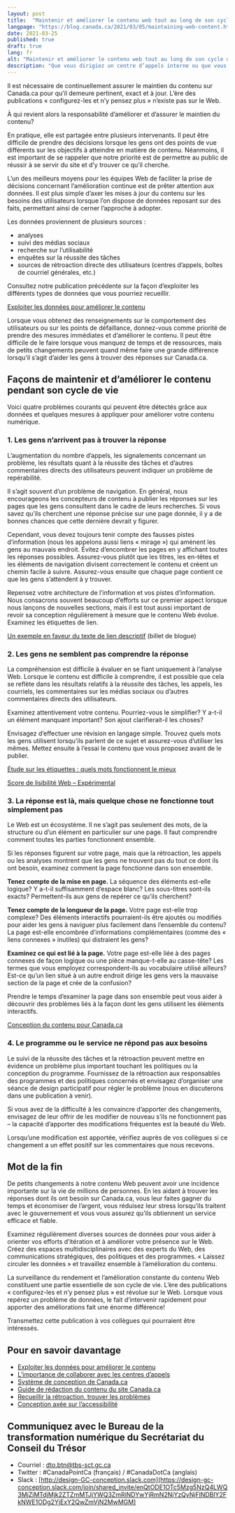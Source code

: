 ```yaml
---
layout: post
title:  "Maintenir et améliorer le contenu web tout au long de son cycle de vie"
langpage: "https://blog.canada.ca/2021/03/05/maintaining-web-content.html"
date: 2021-03-25
published: true
draft: true
lang: fr
alt: "Maintenir et améliorer le contenu web tout au long de son cycle de vie"
description: "Que vous dirigiez un centre d’appels interne ou que vous externalisiez la gestion de votre centre d’appel en faisant appel par le biais d'un partenaire de confiance, les agents sont la clé pour tirer parti des commentaires des clients. L’utilisation de ces données peut vous aider à améliorer votre contenu et vos services Web en tenant compte des besoins de vraies personnes."
---
```

Il est nécessaire de continuellement assurer le maintien du contenu sur Canada.ca pour qu’il demeure pertinent, exact et à jour. L’ère des publications « configurez-les et n’y pensez plus » n’existe pas sur le Web.

À qui revient alors la responsabilité d’améliorer et d’assurer le maintien du contenu?

En pratique, elle est partagée entre plusieurs intervenants. Il peut être difficile de prendre des décisions lorsque les gens ont des points de vue différents sur les objectifs à atteindre en matière de contenu. Néanmoins, il est important de se rappeler que notre priorité est de permettre au public de réussir à se servir du site et d’y trouver ce qu’il cherche.

L’un des meilleurs moyens pour les équipes Web de faciliter la prise de décisions concernant l’amélioration continue est de prêter attention aux données. Il est plus simple d’axer les mises à jour du contenu sur les besoins des utilisateurs lorsque l’on dispose de données reposant sur des faits, permettant ainsi de cerner l’approche à adopter.

Les données proviennent de plusieurs sources :

* analyses
* suivi des médias sociaux
* recherche sur l’utilisabilité
* enquêtes sur la réussite des tâches
* sources de rétroaction directe des utilisateurs (centres d’appels, boîtes de courriel générales, etc.)

Consultez notre publication précédente sur la façon d’exploiter les différents types de données que vous pourriez recueillir.

[Exploiter les données pour améliorer le contenu](https://blogue.canada.ca/2021/02/04/les-donnees-a-laction.html)

Lorsque vous obtenez des renseignements sur le comportement des utilisateurs ou sur les points de défaillance, donnez-vous comme priorité de prendre des mesures immédiates et d’améliorer le contenu. Il peut être difficile de le faire lorsque vous manquez de temps et de ressources, mais de petits changements peuvent quand même faire une grande différence lorsqu’il s’agit d’aider les gens à trouver des réponses sur Canada.ca.

## Façons de maintenir et d’améliorer le contenu pendant son cycle de vie

Voici quatre problèmes courants qui peuvent être détectés grâce aux données et quelques mesures à appliquer pour améliorer votre contenu numérique.  

### 1. Les gens n’arrivent pas à trouver la réponse

L’augmentation du nombre d’appels, les signalements concernant un problème, les résultats quant à la réussite des tâches et d’autres commentaires directs des utilisateurs peuvent indiquer un problème de repérabilité.

Il s’agit souvent d’un problème de navigation. En général, nous encourageons les concepteurs de contenu à publier les réponses sur les pages que les gens consultent dans le cadre de leurs recherches. Si vous savez qu’ils cherchent une réponse précise sur une page donnée, il y a de bonnes chances que cette dernière devrait y figurer.

Cependant, vous devez toujours tenir compte des fausses pistes d’information (nous les appelons aussi liens « mirage ») qui amènent les gens au mauvais endroit. Évitez d’encombrer les pages en y affichant toutes les réponses possibles. Assurez-vous plutôt que les titres, les en-têtes et les éléments de navigation divisent correctement le contenu et créent un chemin facile à suivre. Assurez-vous ensuite que chaque page contient ce que les gens s’attendent à y trouver.

Repensez votre architecture de l’information et vos pistes d’information. Nous consacrons souvent beaucoup d’efforts sur ce premier aspect lorsque nous lançons de nouvelles sections, mais il est tout aussi important de revoir sa conception régulièrement à mesure que le contenu Web évolue. Examinez les étiquettes de lien.

[Un exemple en faveur du texte de lien descriptif](https://blogue.canada.ca/2020/05/26/texte-de-lien-descriptif.html) (billet de blogue)

### 2. Les gens ne semblent pas comprendre la réponse

La compréhension est difficile à évaluer en se fiant uniquement à l’analyse Web. Lorsque le contenu est difficile à comprendre, il est possible que cela se reflète dans les résultats relatifs à la réussite des tâches, les appels, les courriels, les commentaires sur les médias sociaux ou d’autres commentaires directs des utilisateurs.

Examinez attentivement votre contenu. Pourriez-vous le simplifier? Y a-t-il un élément manquant important? Son ajout clarifierait-il les choses?

Envisagez d’effectuer une révision en langage simple. Trouvez quels mots les gens utilisent lorsqu’ils parlent de ce sujet et assurez-vous d’utiliser les mêmes. Mettez ensuite à l’essai le contenu que vous proposez avant de le publier.

[Étude sur les étiquettes : quels mots fonctionnent le mieux](https://blogue.canada.ca/2020/10/02/etude-sur-les-etiquettes.html)

[Score de lisibilité Web – Expérimental](https://readability-lisibilite.tbs.alpha.canada.ca/?&lang=fr)

### 3. La réponse est là, mais quelque chose ne fonctionne tout simplement pas

Le Web est un écosystème. Il ne s’agit pas seulement des mots, de la structure ou d’un élément en particulier sur une page. Il faut comprendre comment toutes les parties fonctionnent ensemble.

Si les réponses figurent sur votre page, mais que la rétroaction, les appels ou les analyses montrent que les gens ne trouvent pas du tout ce dont ils ont besoin, examinez comment la page fonctionne dans son ensemble.

**Tenez compte de la mise en page.** La séquence des éléments est-elle logique? Y a-t-il suffisamment d’espace blanc? Les sous-titres sont-ils exacts? Permettent-ils aux gens de repérer ce qu’ils cherchent?

**Tenez compte de la longueur de la page.** Votre page est-elle trop complexe? Des éléments interactifs pourraient-ils être ajoutés ou modifiés pour aider les gens à naviguer plus facilement dans l’ensemble du contenu? La page est-elle encombrée d’informations complémentaires (comme des « liens connexes » inutiles) qui distraient les gens?

**Examinez ce qui est lié à la page.** Votre page est-elle liée à des pages connexes de façon logique ou une pièce manque-t-elle au casse-tête? Les termes que vous employez correspondent-ils au vocabulaire utilisé ailleurs? Est-ce qu’un lien situé à un autre endroit dirige les gens vers la mauvaise section de la page et crée de la confusion?

Prendre le temps d’examiner la page dans son ensemble peut vous aider à découvrir des problèmes liés à la façon dont les gens utilisent les éléments interactifs.

[Conception du contenu pour Canada.ca](https://conception.canada.ca/concevoir-contenu.html)

### 4. Le programme ou le service ne répond pas aux besoins

Le suivi de la réussite des tâches et la rétroaction peuvent mettre en évidence un problème plus important touchant les politiques ou la conception du programme. Fournissez de la rétroaction aux responsables des programmes et des politiques concernés et envisagez d’organiser une séance de design participatif pour régler le problème (nous en discuterons dans une publication à venir).

Si vous avez de la difficulté à les convaincre d’apporter des changements, envisagez de leur offrir de les modifier de nouveau s’ils ne fonctionnent pas – la capacité d’apporter des modifications fréquentes est la beauté du Web.

Lorsqu’une modification est apportée, vérifiez auprès de vos collègues si ce changement a un effet positif sur les commentaires que nous recevons.

## Mot de la fin

De petits changements à notre contenu Web peuvent avoir une incidence importante sur la vie de millions de personnes. En les aidant à trouver les réponses dont ils ont besoin sur Canada.ca, vous leur faites gagner du temps et économiser de l’argent, vous réduisez leur stress lorsqu’ils traitent avec le gouvernement et vous vous assurez qu’ils obtiennent un service efficace et fiable.

Examinez régulièrement diverses sources de données pour vous aider à orienter vos efforts d’itération et à améliorer votre présence sur le Web. Créez des espaces multidisciplinaires avec des experts du Web, des communications stratégiques, des politiques et des programmes. « Laissez circuler les données » et travaillez ensemble à l’amélioration du contenu.

La surveillance du rendement et l’amélioration constante du contenu Web constituent une partie essentielle de son cycle de vie. L’ère des publications « configurez-les et n’y pensez plus » est révolue sur le Web. Lorsque vous repérez un problème de données, le fait d’intervenir rapidement pour apporter des améliorations fait une énorme différence!

Transmettez cette publication à vos collègues qui pourraient être intéressés.

## Pour en savoir davantage

* [Exploiter les données pour améliorer le contenu](https://blogue.canada.ca/2021/02/04/les-donnees-a-laction.html)
* [L’importance de collaborer avec les centres d’appels](https://blogue.canada.ca/2021/03/01/collaborer-avec-centres-appels.html)
* [Système de conception de Canada.ca](https://www.canada.ca/fr/gouvernement/a-propos/systeme-conception.html)
* [Guide de rédaction du contenu du site Canada.ca](https://www.canada.ca/fr/secretariat-conseil-tresor/services/communications-gouvernementales/guide-redaction-contenu-canada.html)
* [Recueillir la rétroaction, trouver les problèmes](https://blogue.canada.ca/2020/10/09/recueillir-la-retroaction.html)
* [Conception axée sur l’accessibilité](https://blogue.canada.ca/2020/06/05/concevoir-pour-laccessibilite.html)

## Communiquez avec le Bureau de la transformation numérique du Secrétariat du Conseil du Trésor

* Courriel : [dto.btn@tbs-sct.gc.ca](mailto:dto.btn@tbs-sct.gc.ca)
* Twitter :  #CanadaPointCa (français) / #CanadaDotCa (anglais)
* Slack : [http://design-GC-conception.slack.com](https://design-gc-conception.slack.com/join/shared_invite/enQtODE1OTc5Mzg5NzQ4LWQ3MjZjMTdjMjk2ZTZmMTJjYWQ3ZmRiNDYwYjRmN2NjYzQyNjFlNDBlY2FkNWE1ODg2YjExY2QwZmVjN2MwMGM)
